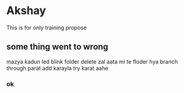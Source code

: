 # Akshay
This is for only training propose  

## some thing went to wrong 
mazya kadun led blink folder delete zal aata mi te floder hya branch      
through parat add karayla try karat aahe   

  
   
  
  
  
   ### ok

